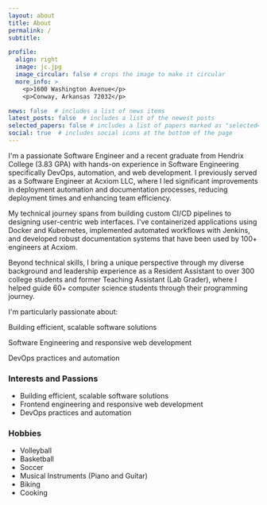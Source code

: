 ```yaml
---
layout: about
title: About
permalink: /
subtitle: 

profile:
  align: right
  image: jc.jpg
  image_circular: false # crops the image to make it circular
  more_info: >
    <p>1600 Washington Avenue</p>
    <p>Conway, Arkansas 72032</p>

news: false  # includes a list of news items
latest_posts: false  # includes a list of the newest posts
selected_papers: false # includes a list of papers marked as "selected={true}"
social: true  # includes social icons at the bottom of the page
---
```


I'm a passionate Software Engineer and a recent graduate from Hendrix College (3.83 GPA) with hands-on experience in Software Engineering specifically DevOps, automation, and web development. I previously served as a Software Engineer at Acxiom LLC, where I led significant improvements in deployment automation and documentation processes, reducing deployment times and enhancing team efficiency.

My technical journey spans from building custom CI/CD pipelines to designing user-centric web interfaces. I've containerized applications using Docker and Kubernetes, implemented automated workflows with Jenkins, and developed robust documentation systems that have been used by 100+ engineers at Acxiom.

Beyond technical skills, I bring a unique perspective through my diverse background and leadership experience as a Resident Assistant to over 300 college students and former Teaching Assistant (Lab Grader), where I helped guide 60+ computer science students through their programming journey.

I'm particularly passionate about:

Building efficient, scalable software solutions

Software Engineering and responsive web development

DevOps practices and automation


### **Interests and Passions**

* Building efficient, scalable software solutions
* Frontend engineering and responsive web development
* DevOps practices and automation

### **Hobbies**

* Volleyball
* Basketball
* Soccer
* Musical Instruments (Piano and Guitar)
* Biking
* Cooking
